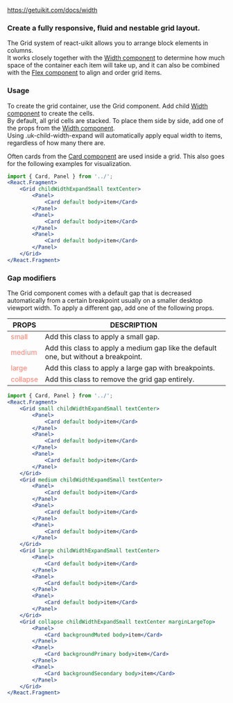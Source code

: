 https://getuikit.com/docs/width

### Create a fully responsive, fluid and nestable grid layout.
The Grid system of react-uikit allows you to arrange block elements in columns.  
It works closely together with the <a href='#/Width' target='blank'>Width component</a> to determine how much space of the container each item will take up, 
and it can also be combined with the <a href='#/Flex' target='blank'>Flex component</a> to align and order grid items.

### Usage
To create the grid container, use the Grid component.
Add child <a href='#/Width' target='blank'>Width component</a> to create the cells.  
By default, all grid cells are stacked.
To place them side by side, add one of the props from the <a href='#/Width' target='blank'>Width component</a>.  
Using .uk-child-width-expand will automatically apply equal width to items, regardless of how many there are.

Often cards from the <a href='#/Card' target='blank'>Card component</a> are used inside a grid. This also goes for the following examples for visualization.

```jsx
import { Card, Panel } from '../';
<React.Fragment>
    <Grid childWidthExpandSmall textCenter>
        <Panel>
            <Card default body>item</Card>
        </Panel>
        <Panel>
            <Card default body>item</Card>
        </Panel>
        <Panel>
            <Card default body>item</Card>
        </Panel>
    </Grid>
</React.Fragment>
```

### Gap modifiers
The Grid component comes with a default gap that is decreased automatically from a certain breakpoint usually on a smaller desktop viewport width.
To apply a different gap, add one of the following props.

| PROPS  | DESCRIPTION |
| ----- | ----------- |
| <span style="color:salmon">small</span> | Add this class to apply a small gap. |
| <span style="color:salmon">medium</span> | Add this class to apply a medium gap like the default one, but without a breakpoint. |
| <span style="color:salmon">large</span> | Add this class to apply a large gap with breakpoints. |
| <span style="color:salmon">collapse</span> | Add this class to remove the grid gap entirely. |

```jsx
import { Card, Panel } from '../';
<React.Fragment>
    <Grid small childWidthExpandSmall textCenter>
        <Panel>
            <Card default body>item</Card>
        </Panel>
        <Panel>
            <Card default body>item</Card>
        </Panel>
        <Panel>
            <Card default body>item</Card>
        </Panel>
    </Grid>
    <Grid medium childWidthExpandSmall textCenter>
        <Panel>
            <Card default body>item</Card>
        </Panel>
        <Panel>
            <Card default body>item</Card>
        </Panel>
        <Panel>
            <Card default body>item</Card>
        </Panel>
    </Grid>
    <Grid large childWidthExpandSmall textCenter>
        <Panel>
            <Card default body>item</Card>
        </Panel>
        <Panel>
            <Card default body>item</Card>
        </Panel>
        <Panel>
            <Card default body>item</Card>
        </Panel>
    </Grid>
    <Grid collapse childWidthExpandSmall textCenter marginLargeTop>
        <Panel>
            <Card backgroundMuted body>item</Card>
        </Panel>
        <Panel>
            <Card backgroundPrimary body>item</Card>
        </Panel>
        <Panel>
            <Card backgroundSecondary body>item</Card>
        </Panel>
    </Grid>
</React.Fragment>
```

